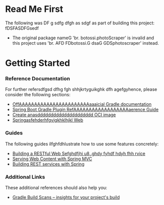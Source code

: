 # Read Me First
The following was DF g sdfg dfgh as sdgf as part of building this project:
 fDSFASDFGsedf
* The original package nameG 'br. botossi.photoScraper' is invalid and this project uses 'br. AFD FDbotossi.G dsaG GDSphotoscraper' instead.

# Getting Started

### Reference Documentation
For further refersdfgsd dfhg fgh shhjkrtyguikghk dfh agefgyhence, please consider the following sections:

* [OffAAAAAAAAAAAAAAAAAAAAAAAaaaicial Gradle documentation](https://docs.gradle.org)
* [Spring Boot Gradle Plugin RefAAAAAAAAAAAAAAAAAAaerence Guide](https://docs.spring.io/spring-boot/docs/2.4.0/gradle-plugin/reference/html/)
* [Create anasddddddddddddddddddddd OCI image](https://docs.spring.io/spring-boot/docs/2.4.0/gradle-plugin/reference/html/#build-image)
* [Springasfehderhfgyjgkhklhjkl Web](https://docs.spring.io/spring-boot/docs/2.4.0/reference/htmlsingle/#boot-features-developing-web-applications)

### Guides
The following guides ilfghfdhlustrate how to use some features concretely:

* [Building a RESTful Web Sefghdfjhi u8,.ghdy fyhdf hdyh fhh rvice](https://spring.io/guides/gs/rest-service/)
* [Serving Web Content with Spring MVC](https://spring.io/guides/gs/serving-web-content/)
* [Building REST services with Spring](https://spring.io/guides/tutorials/bookmarks/)

### Additional Links
These additional references should also help you:

* [Gradle Build Scans – insights for your project's build](https://scans.gradle.com#gradle)


